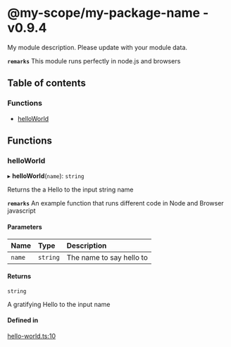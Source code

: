 # @my-scope/my-package-name - v0.9.4

My module description. Please update with your module data.

**`remarks`**
This module runs perfectly in node.js and browsers

## Table of contents

### Functions

- [helloWorld](API.md#helloworld)

## Functions

### helloWorld

▸ **helloWorld**(`name`): `string`

Returns the a Hello to the input string name

**`remarks`** An example function that runs different code in Node and Browser javascript

#### Parameters

| Name | Type | Description |
| :------ | :------ | :------ |
| `name` | `string` | The name to say hello to |

#### Returns

`string`

A gratifying Hello to the input name

#### Defined in

[hello-world.ts:10](https://github.com/juanelas/node-browser-skel/blob/8f72788/src/ts/hello-world.ts#L10)
